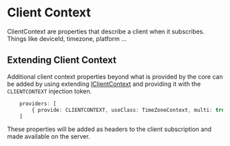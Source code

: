 # Client Context

ClientContext are properties that describe a client when it subscribes. Things like deviceId, timezone, platform ...

## Extending Client Context

Additional client context properties beyond what is provided by the core can be added by using extending [IClientContext](client-context-provider.interface.ts) and providing it with the `CLIENTCONTEXT` injection token.

```typescript
    providers: [
        { provide: CLIENTCONTEXT, useClass: TimeZoneContext, multi: true }
    ]
```

These properties will be added as headers to the client subscription and made available on the server.
